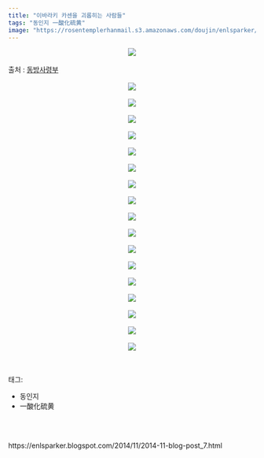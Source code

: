 ```yaml
---
title: "이바라키 카센을 괴롭히는 사람들"
tags: "동인지 一酸化硫黄"
image: "https://rosentemplerhanmail.s3.amazonaws.com/doujin/enlsparker/2014-11-blog-post_7/001.png"
---
```

<div class="article">
<div class="post-body entry-content" id="post-body-1178249921371718597" itemprop="description articleBody">
<div class="separator" style="clear: both; text-align: center;">
<img src="{{ site.imgserver11 }}/enlsparker/2014-11-blog-post_7/001.png"/></div>
<br/>
<a name="more"></a>출처 : <a href="http://cafe.naver.com/touhouheadquarters">동방사령부</a><br/>
<br/>
<div class="separator" style="clear: both; text-align: center;">
<img src="{{ site.imgserver11 }}/enlsparker/2014-11-blog-post_7/002.png"/></div>
<br/>
<div class="separator" style="clear: both; text-align: center;">
<img src="{{ site.imgserver11 }}/enlsparker/2014-11-blog-post_7/003.png"/></div>
<br/>
<div class="separator" style="clear: both; text-align: center;">
<img src="{{ site.imgserver11 }}/enlsparker/2014-11-blog-post_7/004.png"/></div>
<br/>
<div class="separator" style="clear: both; text-align: center;">
<img src="{{ site.imgserver11 }}/enlsparker/2014-11-blog-post_7/005.png"/></div>
<br/>
<div class="separator" style="clear: both; text-align: center;">
<img src="{{ site.imgserver11 }}/enlsparker/2014-11-blog-post_7/006.png"/></div>
<br/>
<div class="separator" style="clear: both; text-align: center;">
<img src="{{ site.imgserver11 }}/enlsparker/2014-11-blog-post_7/007.png"/></div>
<br/>
<div class="separator" style="clear: both; text-align: center;">
<img src="{{ site.imgserver11 }}/enlsparker/2014-11-blog-post_7/008.png"/></div>
<br/>
<div class="separator" style="clear: both; text-align: center;">
<img src="{{ site.imgserver11 }}/enlsparker/2014-11-blog-post_7/009.png"/></div>
<br/>
<div class="separator" style="clear: both; text-align: center;">
<img src="{{ site.imgserver11 }}/enlsparker/2014-11-blog-post_7/010.png"/></div>
<br/>
<div class="separator" style="clear: both; text-align: center;">
<img src="{{ site.imgserver11 }}/enlsparker/2014-11-blog-post_7/011.png"/></div>
<br/>
<div class="separator" style="clear: both; text-align: center;">
<img src="{{ site.imgserver11 }}/enlsparker/2014-11-blog-post_7/012.png"/></div>
<br/>
<div class="separator" style="clear: both; text-align: center;">
<img src="{{ site.imgserver11 }}/enlsparker/2014-11-blog-post_7/013.png"/></div>
<br/>
<div class="separator" style="clear: both; text-align: center;">
<img src="{{ site.imgserver11 }}/enlsparker/2014-11-blog-post_7/014.png"/></div>
<br/>
<div class="separator" style="clear: both; text-align: center;">
<img src="{{ site.imgserver11 }}/enlsparker/2014-11-blog-post_7/015.png"/></div>
<br/>
<div class="separator" style="clear: both; text-align: center;">
<img src="{{ site.imgserver11 }}/enlsparker/2014-11-blog-post_7/016.png"/></div>
<br/>
<div class="separator" style="clear: both; text-align: center;">
<img src="{{ site.imgserver11 }}/enlsparker/2014-11-blog-post_7/017.png"/></div>
<br/>
<div class="separator" style="clear: both; text-align: center;">
<img src="{{ site.imgserver11 }}/enlsparker/2014-11-blog-post_7/018.png"/></div>
<br/>
<div style="clear: both;"></div>
</div></div><br/>
<div class="tagTrail">
<p>태그: </p>
<ul>
<li>동인지</li>
<li>一酸化硫黄</li>
</ul>
</div><br/>

<br/>
<p id="refer">https://enlsparker.blogspot.com/2014/11/2014-11-blog-post_7.html</p>
<br/>

